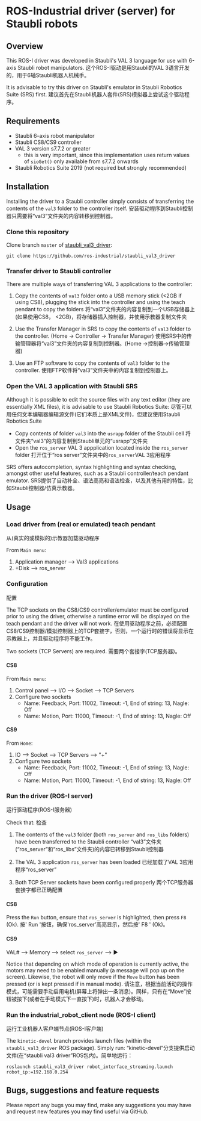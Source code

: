 # ROS-Industrial driver (server) for Staubli robots

## Overview

This ROS-I driver was developed in Staubli's VAL 3 language for use with 6-axis
Staubli robot manipulators.
这个ROS-I驱动是用Staubli的VAL 3语言开发的，用于6轴Staubli机器人机械手。

It is advisable to try this driver on Staubli's emulator in Staubli Robotics Suite (SRS) first.
建议首先在Staubli机器人套件(SRS)模拟器上尝试这个驱动程序。

## Requirements

* Staubli 6-axis robot manipulator
* Staubli CS8/CS9 controller
* VAL 3 version s7.7.2 or greater
  * this is very important, since this implementation uses return values of `sioGet()`
    only available from s7.7.2 onwards
* Staubli Robotics Suite 2019 (not required but strongly recommended)

## Installation

Installing the driver to a Staubli controller simply consists of transferring the
contents of the `val3` folder to the controller itself.
安装驱动程序到Staubli控制器只需要将“val3”文件夹的内容转移到控制器。

### Clone this repository

Clone branch `master` of [staubli_val3_driver](https://github.com/ros-industrial/staubli_val3_driver):

```shell
git clone https://github.com/ros-industrial/staubli_val3_driver
```

### Transfer driver to Staubli controller

There are multiple ways of transferring VAL 3 applications to the controller:

1. Copy the contents of `val3` folder onto a USB memory stick (<2GB if using CS8), 
plugging the stick into the controller and using the teach pendant to copy the folders
将“val3”文件夹的内容复制到一个USB存储器上(如果使用CS8， <2GB)，将存储器插入控制器，并使用示教器复制文件夹

2. Use the Transfer Manager in SRS to copy the contents of `val3` folder to the controller. (Home -> Controller -> Transfer Manager)
使用SRS中的传输管理器将“val3”文件夹的内容复制到控制器。(Home ->控制器->传输管理器)

3. Use an FTP software to copy the contents of `val3` folder to the controller.
使用FTP软件将“val3”文件夹中的内容复制到控制器上。

### Open the VAL 3 application with Staubli SRS

Although it is possible to edit the source files with any text editor (they are
essentially XML files), it is advisable to use Staubli Robotics Suite:
尽管可以用任何文本编辑器编辑源文件(它们本质上是XML文件)，但建议使用Staubli Robotics Suite

* Copy contents of folder `val3` into the `usrapp` folder of the Staubli cell
将文件夹“val3”的内容复制到Staubli单元的“usrapp”文件夹
* Open the `ros_server` VAL 3 appplication located inside the `ros_server` folder
打开位于“ros server”文件夹中的`ros_server`VAL 3应用程序

SRS offers autocompletion, syntax highlighting and syntax checking, amongst other
useful features, such as a Staubli controller/teach pendant emulator.
SRS提供了自动补全、语法高亮和语法检查，以及其他有用的特性，比如Staubli控制器/仿真示教器。

## Usage

### Load driver from (real or emulated) teach pendant
从(真实的或模拟的)示教器加载驱动程序

From `Main menu`:

1. Application manager --> Val3 applications
2. +Disk --> ros_server

### Configuration
配置

The TCP sockets on the CS8/CS9 controller/emulator must be configured prior to using
the driver, otherwise a runtime error will be displayed on the teach pendant and
the driver will not work.
在使用驱动程序之前，必须配置CS8/CS9控制器/模拟控制器上的TCP套接字，否则，一个运行时的错误将显示在示教器上，并且驱动程序将不能工作。

Two sockets (TCP Servers) are required.
需要两个套接字(TCP服务器)。

#### CS8

 From `Main menu`:

1. Control panel --> I/O --> Socket --> TCP Servers
2. Configure two sockets
   * Name: Feedback, Port: 11002, Timeout: -1, End of string: 13, Nagle: Off
   * Name: Motion, Port: 11000, Timeout: -1, End of string: 13, Nagle: Off

#### CS9

 From `Home`:

1. IO --> Socket --> TCP Servers --> "+"
2. Configure two sockets
   * Name: Feedback, Port: 11002, Timeout: -1, End of string: 13, Nagle: Off
   * Name: Motion, Port: 11000, Timeout: -1, End of string: 13, Nagle: Off

### Run the driver (ROS-I server)
运行驱动程序(ROS-I服务器)

Check that:
检查

1. The contents of the `val3` folder (both `ros_server` and `ros_libs` folders)
have been transferred to the Staubli controller
“val3”文件夹(“ros_server”和“ros_libs”文件夹)的内容已转移到Staubli控制器

2. The VAL 3 application `ros_server` has been loaded
已经加载了VAL 3应用程序“ros_server”

3. Both TCP Server sockets have been configured properly
两个TCP服务器套接字都已正确配置

#### CS8

Press the `Run` button, ensure that `ros_server` is highlighted,
then press `F8` (Ok).
按' Run '按钮，确保'ros_server'高亮显示，然后按' F8 ' (Ok)。

#### CS9

VAL# --> Memory --> select `ros_server` --> ▶

Notice that depending on which mode of operation is currently active, the motors
may need to be enabled manually (a message will pop up on the screen). Likewise,
the robot will only move if the `Move` button has been pressed (or is kept pressed
if in manual mode).
请注意，根据当前活动的操作模式，可能需要手动启用电机(屏幕上将弹出一条消息)。同样，只有在“Move”按钮被按下(或者在手动模式下一直按下)时，机器人才会移动。

### Run the industrial_robot_client node (ROS-I client)
运行工业机器人客户端节点(ROS-I客户端)

The `kinetic-devel` branch provides launch files (within the `staubli_val3_driver`
ROS package). Simply run:
“kinetic-devel”分支提供启动文件(在“staubli val3 driver”ROS包内)。简单地运行：

```shell
roslaunch staubli_val3_driver robot_interface_streaming.launch robot_ip:=192.168.0.254
```

## Bugs, suggestions and feature requests

Please report any bugs you may find, make any suggestions you may have and request
new features you may find useful via GitHub.

